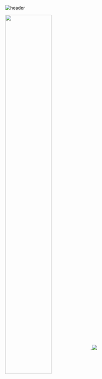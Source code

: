 ![header](https://capsule-render.vercel.app/api?type=waving&color=timeGradient&text=Welcome%20to%20hanaru's%20GitHub%20👋&animation=twinkling&fontSize=35&fontAlignY=40&fontAlign=50&height=250)


<a href="https://github.com//1roo/github-readme-stats">
  <img align="center" src="https://github-readme-stats.vercel.app/api?username=1roo&theme=dark&show_icons=true" width="54%" />
</a>
<a href="https://github.com//1roo/convoychat">
  <img align="center" src="https://github-readme-stats.vercel.app/api/top-langs/?username=1roo&exclude_repo=1roo.github.io&layout=compact&theme=dark" />
</a>


